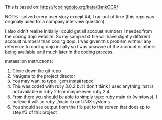 This is based on: https://codingdojo.org/kata/BankOCR/

NOTE: I solved every user story except #4, I ran out of time (this repo was originally used for a company interview question)

I also didn't realize initially I could get all account
numbers I needed from the coding dojo website. So my sample.txt file will have slightly different account numbers than coding dojo. I was given this problem without any reference to coding dojo initially so I was unaware of the account numbers being available until much later in the coding process.

Installation Instructions:

1. Clone down the git repo
2. Navigate to the project director
3. You may want to type "gem install rspec"
5. This was coded with ruby 3.0.2 but I don't think I used anything that is not available in ruby 2.6 or maybe even ruby 2.4
6. From there you should be able to simply type: ruby main.rb (windows), I believe it will be ruby ./main.rb on UNIX systems
7. You should see output from the file put to the screen that does up to step #3 of this project
